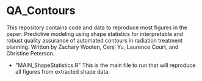 # QA_Contours

This repository contains code and data to reproduce most figures in the paper: Predictive modeling using shape statistics for interpretable and robust quality assurance of automated contours in radiation treatment planning. Written by Zachary Wooten, Cenji Yu, Laurence Court, and Christine Peterson.

 - "MAIN_ShapeStatistics.R" This is the main file to run that will reproduce all figures from extracted shape data. 



